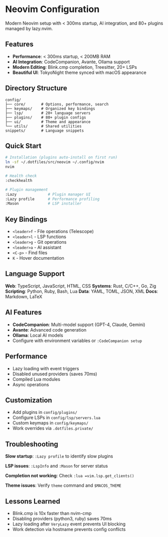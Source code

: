 # Neovim Configuration

Modern Neovim setup with < 300ms startup, AI integration, and 80+ plugins managed by lazy.nvim.

## Features

- **Performance**: < 300ms startup, < 200MB RAM
- **AI Integration**: CodeCompanion, Avante, Ollama support
- **Modern Editing**: Blink.cmp completion, Treesitter, 20+ LSPs
- **Beautiful UI**: TokyoNight theme synced with macOS appearance

## Directory Structure

```
config/
├── core/       # Options, performance, search
├── keymaps/    # Organized key bindings
├── lsp/        # 20+ language servers
├── plugins/    # 80+ plugin configs
├── ui/         # Theme and appearance
└── utils/      # Shared utilities
snippets/       # Language snippets
```

## Quick Start

```bash
# Installation (plugins auto-install on first run)
ln -sf ~/.dotfiles/src/neovim ~/.config/nvim
nvim

# Health check
:checkhealth

# Plugin management
:Lazy              # Plugin manager UI
:Lazy profile      # Performance profiling
:Mason             # LSP installer
```

## Key Bindings

- `<leader>f` - File operations (Telescope)
- `<leader>l` - LSP functions
- `<leader>g` - Git operations
- `<leader>a` - AI assistant
- `<C-p>` - Find files
- `K` - Hover documentation

## Language Support

**Web**: TypeScript, JavaScript, HTML, CSS
**Systems**: Rust, C/C++, Go, Zig
**Scripting**: Python, Ruby, Bash, Lua
**Data**: YAML, TOML, JSON, XML
**Docs**: Markdown, LaTeX

## AI Features

- **CodeCompanion**: Multi-model support (GPT-4, Claude, Gemini)
- **Avante**: Advanced code generation
- **Ollama**: Local AI models
- Configure with environment variables or `:CodeCompanion setup`

## Performance

- Lazy loading with event triggers
- Disabled unused providers (saves 70ms)
- Compiled Lua modules
- Async operations

## Customization

- Add plugins in `config/plugins/`
- Configure LSPs in `config/lsp/servers.lua`
- Custom keymaps in `config/keymaps/`
- Work overrides via `.dotfiles.private/`

## Troubleshooting

**Slow startup**: `:Lazy profile` to identify slow plugins

**LSP issues**: `:LspInfo` and `:Mason` for server status

**Completion not working**: Check `:lua =vim.lsp.get_clients()`

**Theme issues**: Verify `theme` command and `$MACOS_THEME`

## Lessons Learned

- Blink.cmp is 10x faster than nvim-cmp
- Disabling providers (python3, ruby) saves 70ms
- Lazy loading after `VeryLazy` event prevents UI blocking
- Work detection via hostname prevents config conflicts
